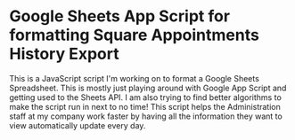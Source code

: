 # Google Sheets App Script for formatting Square Appointments History Export

This is a JavaScript script I'm working on to format a Google Sheets Spreadsheet. This is mostly just playing around with Google App Script and getting used to the Sheets API. I am also trying to find better algorithms to make the script run in next to no time! This script helps the Administration staff at my company work faster by having all the information they want to view automatically update every day.
